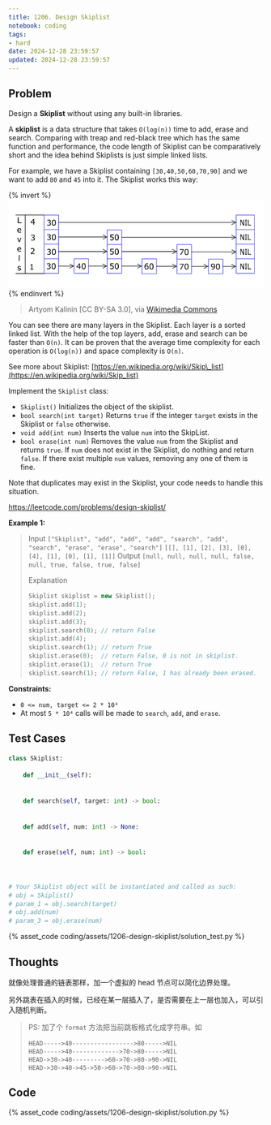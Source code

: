 ```yaml
---
title: 1206. Design Skiplist
notebook: coding
tags:
- hard
date: 2024-12-28 23:59:57
updated: 2024-12-28 23:59:57
---
```

## Problem

Design a **Skiplist** without using any built-in libraries.

A **skiplist** is a data structure that takes `O(log(n))` time to add, erase and search. Comparing with treap and red-black tree which has the same function and performance, the code length of Skiplist can be comparatively short and the idea behind Skiplists is just simple linked lists.

For example, we have a Skiplist containing `[30,40,50,60,70,90]` and we want to add `80` and `45` into it. The Skiplist works this way:

{% invert %}
![skiplist](assets/1206-design-skiplist/skiplist.gif)
{% endinvert %}

> Artyom Kalinin \[CC BY-SA 3.0\], via [Wikimedia Commons](https://commons.wikimedia.org/wiki/File:Skip_list_add_element-en.gif "Artyom Kalinin [CC BY-SA 3.0 (https://creativecommons.org/licenses/by-sa/3.0)], via Wikimedia Commons")

You can see there are many layers in the Skiplist. Each layer is a sorted linked list. With the help of the top layers, add, erase and search can be faster than `O(n)`. It can be proven that the average time complexity for each operation is `O(log(n))` and space complexity is `O(n)`.

See more about Skiplist: [https://en.wikipedia.org/wiki/Skip\_list](https://en.wikipedia.org/wiki/Skip_list)

Implement the `Skiplist` class:

- `Skiplist()` Initializes the object of the skiplist.
- `bool search(int target)` Returns `true` if the integer `target` exists in the Skiplist or `false` otherwise.
- `void add(int num)` Inserts the value `num` into the SkipList.
- `bool erase(int num)` Removes the value `num` from the Skiplist and returns `true`. If `num` does not exist in the Skiplist, do nothing and return `false`. If there exist multiple `num` values, removing any one of them is fine.

Note that duplicates may exist in the Skiplist, your code needs to handle this situation.

<https://leetcode.com/problems/design-skiplist/>

**Example 1:**

> Input
> `["Skiplist", "add", "add", "add", "search", "add", "search", "erase", "erase", "search"]`
> `[[], [1], [2], [3], [0], [4], [1], [0], [1], [1]]`
> Output
> `[null, null, null, null, false, null, true, false, true, false]`
>
> Explanation
>
> ``` c++
> Skiplist skiplist = new Skiplist();
> skiplist.add(1);
> skiplist.add(2);
> skiplist.add(3);
> skiplist.search(0); // return False
> skiplist.add(4);
> skiplist.search(1); // return True
> skiplist.erase(0);  // return False, 0 is not in skiplist.
> skiplist.erase(1);  // return True
> skiplist.search(1); // return False, 1 has already been erased.
> ```

**Constraints:**

- `0 <= num, target <= 2 * 10⁴`
- At most `5 * 10⁴` calls will be made to `search`, `add`, and `erase`.

## Test Cases

``` python
class Skiplist:

    def __init__(self):


    def search(self, target: int) -> bool:


    def add(self, num: int) -> None:


    def erase(self, num: int) -> bool:



# Your Skiplist object will be instantiated and called as such:
# obj = Skiplist()
# param_1 = obj.search(target)
# obj.add(num)
# param_3 = obj.erase(num)
```

{% asset_code coding/assets/1206-design-skiplist/solution_test.py %}

## Thoughts

就像处理普通的链表那样，加一个虚拟的 head 节点可以简化边界处理。

另外跳表在插入的时候，已经在某一层插入了，是否需要在上一层也加入，可以引入随机判断。

> PS: 加了个 `format` 方法把当前跳板格式化成字符串。如
>
> ``` test
> HEAD----->40----------------->80----->NIL
> HEAD----->40------------->70->80----->NIL
> HEAD->30->40--------->60->70->80->90->NIL
> HEAD->30->40->45->50->60->70->80->90->NIL
> ```

## Code

{% asset_code coding/assets/1206-design-skiplist/solution.py %}
